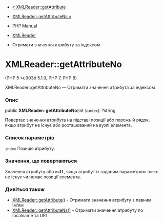 - [« XMLReader::getAttribute](xmlreader.getattribute.md)
- [XMLReader::getAttributeNs »](xmlreader.getattributens.md)

- [PHP Manual](index.md)
- [XMLReader](class.xmlreader.md)
- Отримати значення атрибуту за індексом

# XMLReader::getAttributeNo

(PHP 5 \>u003d 5.1.0, PHP 7, PHP 8)

XMLReader::getAttributeNo — Отримати значення атрибута за індексом

### Опис

public **XMLReader::getAttributeNo**(int `$index`): ?string

Повертає значення атрибута на підставі позиції або порожній рядок,
якщо атрибут не існує або розташований на вузлі елемента.

### Список параметрів

`index`
Позиція атрибуту.

### Значення, що повертаються

Значення атрибуту або **`null`**, якщо атрибут із заданим параметром
`index` не існує чи немає позиції елемента.

### Дивіться також

- [XMLReader::getAttribute()](xmlreader.getattribute.md) - Отримати
значення атрибуту з певним ім'ям
- [XMLReader::getAttributeNs()](xmlreader.getattributens.md) -
Отримати значення атрибуту по localname та URI
